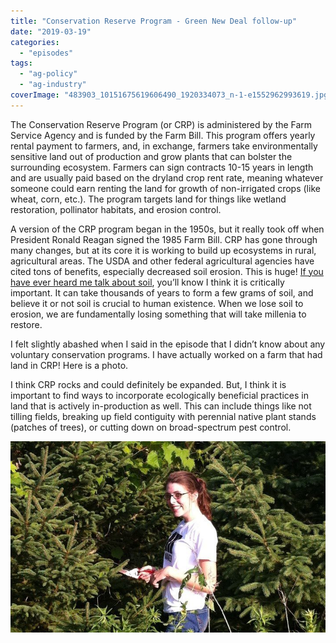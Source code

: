 ```yaml
---
title: "Conservation Reserve Program - Green New Deal follow-up"
date: "2019-03-19"
categories: 
  - "episodes"
tags: 
  - "ag-policy"
  - "ag-industry"
coverImage: "483903_10151675619606490_1920334073_n-1-e1552962993619.jpg"
---
```


The Conservation Reserve Program (or CRP) is administered by the Farm Service Agency and is funded by the Farm Bill. This program offers yearly rental payment to farmers, and, in exchange, farmers take environmentally sensitive land out of production and grow plants that can bolster the surrounding ecosystem. Farmers can sign contracts 10-15 years in length and are usually paid based on the dryland crop rent rate, meaning whatever someone could earn renting the land for growth of non-irrigated crops (like wheat, corn, etc.). The program targets land for things like wetland restoration, pollinator habitats, and erosion control.

A version of the CRP program began in the 1950s, but it really took off when President Ronald Reagan signed the 1985 Farm Bill. CRP has gone through many changes, but at its core it is working to build up ecosystems in rural, agricultural areas. The USDA and other federal agricultural agencies have cited tons of benefits, especially decreased soil erosion. This is huge! [If you have ever heard me talk about soil](http://12go.onetogrowonpod.com/2018/10/23/2-soils/), you’ll know I think it is critically important. It can take thousands of years to form a few grams of soil, and believe it or not soil is crucial to human existence. When we lose soil to erosion, we are fundamentally losing something that will take millenia to restore.

I felt slightly abashed when I said in the episode that I didn’t know about any voluntary conservation programs. I have actually worked on a farm that had land in CRP! Here is a photo.

I think CRP rocks and could definitely be expanded. But, I think it is important to find ways to incorporate ecologically beneficial practices in land that is actively in-production as well. This can include things like not tilling fields, breaking up field contiguity with perennial native plant stands (patches of trees), or cutting down on broad-spectrum pest control.

![Hallie smiling holding shears in a grove of pine trees and mustang grape](images/483903_10151675619606490_1920334073_n-1-e1552962993619.jpg)
